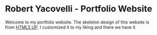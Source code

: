# Robert Yacovelli - Portfolio Website

Welcome to my portfolio website. The skeleton design of this website is from [HTML5 UP](html5up.net). I customized it to my liking and there we have it.